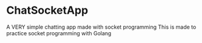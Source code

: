 # ChatSocketApp
A VERY simple chatting app made with socket programming
This is made to practice socket programming with Golang
